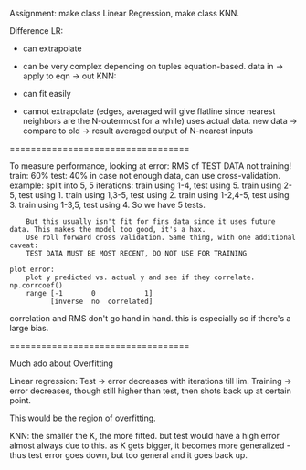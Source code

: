 Assignment: make class Linear Regression, make class KNN.

Difference
LR:
+ can extrapolate
- can be very complex depending on tuples
equation-based. data in -> apply to eqn -> out
KNN:
+ can fit easily
- cannot extrapolate (edges, averaged will give flatline since nearest neighbors are the N-outermost for a while)
uses actual data. new data -> compare to old -> result averaged output of N-nearest inputs

==================================

To measure performance,
    looking at error: RMS of TEST DATA not training!
        train: 60%
        test: 40%
        in case not enough data, can use cross-validation.
        example: split into 5, 5 iterations:
        train using 1-4, test using 5.
        train using 2-5, test using 1.
        train using 1,3-5, test using 2.
        train using 1-2,4-5, test using 3.
        train using 1-3,5, test using 4.
        So we have 5 tests.

        But this usually isn't fit for fins data since it uses future data. This makes the model too good, it's a hax.
        Use roll forward cross validation. Same thing, with one additional caveat:
        TEST DATA MUST BE MOST RECENT, DO NOT USE FOR TRAINING

    plot error:
        plot y predicted vs. actual y and see if they correlate. np.corrcoef()
        range [-1       0            1]
              [inverse  no  correlated]

correlation and RMS don't go hand in hand. this is especially so if there's a large bias.

==================================

Much ado about Overfitting

Linear regression:
Test -> error decreases with iterations till lim.
Training -> error decreases, though still higher than test, then shots back up at certain point.

This would be the region of overfitting.

KNN:
the smaller the K, the more fitted. but test would have a high error almost always due to this.
as K gets bigger, it becomes more generalized - thus test error goes down, but too general and it goes back up.


